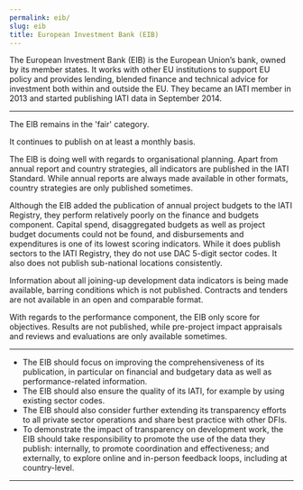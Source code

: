 ```yaml
---
permalink: eib/
slug: eib
title: European Investment Bank (EIB)
---
```


The European Investment Bank (EIB) is the European Union’s bank, owned by its member states. It works with other EU institutions to support EU policy and provides lending, blended finance and technical advice for investment both within and outside the EU. They became an IATI member in 2013 and started publishing IATI data in September 2014.

---

The EIB remains in the 'fair' category.

It continues to publish on at least a monthly basis.

The EIB is doing well with regards to organisational planning. Apart from annual report and country strategies, all indicators are published in the IATI Standard. While annual reports are always made available in other formats, country strategies are only published sometimes.

Although the EIB added the publication of annual project budgets to the IATI Registry, they perform relatively poorly on the finance and budgets component. Capital spend, disaggregated budgets as well as project budget documents could not be found, and disbursements and expenditures is one of its lowest scoring indicators. While it does publish sectors to the IATI Registry, they do not use DAC 5-digit sector codes. It also does not publish sub-national locations consistently.

Information about all joining-up development data indicators is being made available, barring conditions which is not published. Contracts and tenders are not available in an open and comparable format.

With regards to the performance component, the EIB only score for objectives. Results are not published, while pre-project impact appraisals and reviews and evaluations are only available sometimes.

---

 * The EIB should focus on improving the comprehensiveness of its publication, in particular on financial and budgetary data as well as performance-related information.
 * The EIB should also ensure the quality of its IATI, for example by using existing sector codes.
 * The EIB should also consider further extending its transparency efforts to all private sector operations and share best practice with other DFIs.
 * To demonstrate the impact of transparency on development work, the EIB should take responsibility to promote the use of the data they publish: internally, to promote coordination and effectiveness; and externally, to explore online and in-person feedback loops, including at country-level.

---
